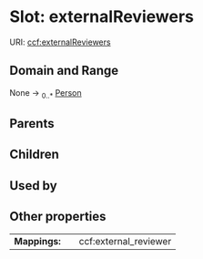 
# Slot: externalReviewers




URI: [ccf:externalReviewers](http://purl.org/ccf/externalReviewers)


## Domain and Range

None &#8594;  <sub>0..\*</sub> [Person](Person.md)

## Parents


## Children


## Used by


## Other properties

|  |  |  |
| --- | --- | --- |
| **Mappings:** | | ccf:external_reviewer |

